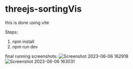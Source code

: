 # threejs-sortingVis

this is done using vite

Steps:
1. npm install
2. npm run dev

final running screenshots:
![Screenshot 2023-06-06 162919](https://github.com/Ashish-kumar-khatri/threejs-sortingVis/assets/70063349/8ae1d55b-add2-44c5-8ec2-db8f162461cc)
![Screenshot 2023-06-06 163031](https://github.com/Ashish-kumar-khatri/threejs-sortingVis/assets/70063349/33ccfa07-f34d-4c46-a40d-22bf02c816bc)
